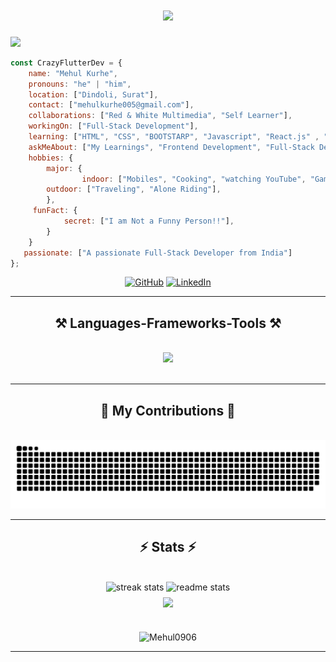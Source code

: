 <h1 align="center">
    <img src="https://readme-typing-svg.herokuapp.com/?font=Righteous&size=35&center=true&vCenter=true&width=500&height=70&duration=4000&lines=Hey+There!+👋;+I'm+Mehul+Kurhe!;" />
</h1>

<img src="https://res.cloudinary.com/superfolio/image/upload/v1620689979/68747470733a2f2f692e70696e696d672e636f6d2f6f726967696e616c732f63362f33332f63322f63363333633230656465383266306530636564376435373064626533613166332e676966_yjuh2s.gif"/>

<div>

```javascript
const CrazyFlutterDev = {
    name: "Mehul Kurhe",
    pronouns: "he" | "him",
    location: ["Dindoli, Surat"],
    contact: ["mehulkurhe005@gmail.com"],
    collaborations: ["Red & White Multimedia", "Self Learner"],
    workingOn: ["Full-Stack Development"],
    learning: ["HTML", "CSS", "BOOTSTARP", "Javascript", "React.js" , "Node.js" , "Express" , "Mongodb"],
    askMeAbout: ["My Learnings", "Frontend Development", "Full-Stack Development"],
    hobbies: {
        major: {
            	indoor: ["Mobiles", "Cooking", "watching YouTube", "Gaming", "Discord"],
		outdoor: ["Traveling", "Alone Riding"],
        },
	 funFact: {
            secret: ["I am Not a Funny Person!!"],
        }        
    }
   passionate: ["A passionate Full-Stack Developer from India"]
};
```

 </div>

<p align="center">
	<a href="https://github.com/Mehul0906"><img src="https://img.icons8.com/bubbles/50/000000/github.png" alt="GitHub"/></a>
	<a href="[https://www.linkedin.com/in/nwaobidaniel/]([https://www.linkedin.com/in/mehul-kurhe-b55390296/]"><img src="https://img.icons8.com/bubbles/50/000000/linkedin.png" alt="LinkedIn"/></a>
<!--   	<a href="https://discordapp.com/users/822812589624393749"><img src="https://img.icons8.com/bubbles/50/000000/discord.png" alt="Discord"/></a> -->
</p>

</div>

 <hr/>

<h2 align="center">⚒️ Languages-Frameworks-Tools ⚒️</h2>
<br/>
<div align="center">
<!--     <img src="https://skillicons.dev/icons?i=aiscript,androidstudio,aws,c,cpp,cmake,github,figma,git" />
    <img src="https://skillicons.dev/icons?i=discord,python,bots,flutter,gcp,firebase,kotlin,linkedin,java,visualstudio,twitter" /><br>
    <img src="https://skillicons.dev/icons?i=cpp,dart,python,flutter,firebase,supabase,androidstudio,vscode,github,java,php,sqlite" /> -->
    <img src="https://skillicons.dev/icons?i=html,css,git,javascript,jquery,react,linkedin,instagram,node,express,mangodb," />
</div>

<br/>
<hr/>

<div align="center">
  <h2>🐍 My Contributions 🐍</h2>
  <br>
  <img alt="snake eating my contributions" src="https://raw.githubusercontent.com/salesp07/salesp07/output/github-contribution-grid-snake.svg" />

  <br/>
</div>

<hr/>

<h2 align="center">⚡ Stats ⚡</h2>
<br>

<div align=center>
  <img width=390 height=162.84 src="https://github-readme-stats.vercel.app/api?username=Mehul0906&theme=algolia&show_icons=true&rank_icon=github&border_radius=20&count_private=true" alt="streak stats"/>
<img width=390 height=162.84 src="https://github-readme-streak-stats.herokuapp.com/?user=Mehul0906&theme=algolia&border_radius=20" alt="readme stats"/>
  <br/>

   <img align="center" style="margin:0.5rem" src="https://github-readme-stats.vercel.app/api/top-langs/?username=Mehul0906&layout=donut-vertical&show_icons=true&rank_icon=github&border_radius=20&title_color=00AEFF&text_color=c9cacc&icon_color=4AB197&bg_color=050F2C"/>
</div>

<br/>

<p align="center"> <img src="https://komarev.com/ghpvc/?username=Mehul0906&label=Profile%20views&color=0e75b6&style=flat" alt="Mehul0906" /> </p>

<hr/>
